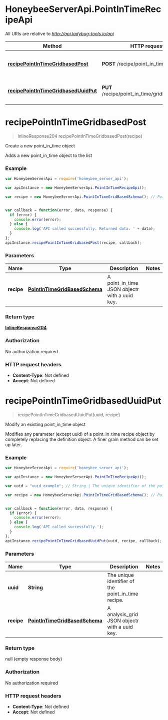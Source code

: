 # HoneybeeServerApi.PointInTimeRecipeApi

All URIs are relative to *http://api.ladybug-tools.io/api*

Method | HTTP request | Description
------------- | ------------- | -------------
[**recipePointInTimeGridbasedPost**](PointInTimeRecipeApi.md#recipePointInTimeGridbasedPost) | **POST** /recipe/point_in_time/gridbased | Create a new point_in_time object
[**recipePointInTimeGridbasedUuidPut**](PointInTimeRecipeApi.md#recipePointInTimeGridbasedUuidPut) | **PUT** /recipe/point_in_time/gridbased/{uuid} | Modify an existing point_in_time object


<a name="recipePointInTimeGridbasedPost"></a>
# **recipePointInTimeGridbasedPost**
> InlineResponse204 recipePointInTimeGridbasedPost(recipe)

Create a new point_in_time object

Adds a new point_in_time object to the list

### Example
```javascript
var HoneybeeServerApi = require('honeybee_server_api');

var apiInstance = new HoneybeeServerApi.PointInTimeRecipeApi();

var recipe = new HoneybeeServerApi.PointInTimeGridBasedSchema(); // PointInTimeGridBasedSchema | A point_in_time JSON objectr with a uuid key.


var callback = function(error, data, response) {
  if (error) {
    console.error(error);
  } else {
    console.log('API called successfully. Returned data: ' + data);
  }
};
apiInstance.recipePointInTimeGridbasedPost(recipe, callback);
```

### Parameters

Name | Type | Description  | Notes
------------- | ------------- | ------------- | -------------
 **recipe** | [**PointInTimeGridBasedSchema**](PointInTimeGridBasedSchema.md)| A point_in_time JSON objectr with a uuid key. | 

### Return type

[**InlineResponse204**](InlineResponse204.md)

### Authorization

No authorization required

### HTTP request headers

 - **Content-Type**: Not defined
 - **Accept**: Not defined

<a name="recipePointInTimeGridbasedUuidPut"></a>
# **recipePointInTimeGridbasedUuidPut**
> recipePointInTimeGridbasedUuidPut(uuid, recipe)

Modify an existing point_in_time object

Modifies any parameter (except uuid) of a point_in_time recipe object by completely replacing the definition object. A finer grain method can be set up later.

### Example
```javascript
var HoneybeeServerApi = require('honeybee_server_api');

var apiInstance = new HoneybeeServerApi.PointInTimeRecipeApi();

var uuid = "uuid_example"; // String | The unique identifier of the point_in_time recipe.

var recipe = new HoneybeeServerApi.PointInTimeGridBasedSchema(); // PointInTimeGridBasedSchema | A analysis_grid JSON objectr with a uuid key.


var callback = function(error, data, response) {
  if (error) {
    console.error(error);
  } else {
    console.log('API called successfully.');
  }
};
apiInstance.recipePointInTimeGridbasedUuidPut(uuid, recipe, callback);
```

### Parameters

Name | Type | Description  | Notes
------------- | ------------- | ------------- | -------------
 **uuid** | **String**| The unique identifier of the point_in_time recipe. | 
 **recipe** | [**PointInTimeGridBasedSchema**](PointInTimeGridBasedSchema.md)| A analysis_grid JSON objectr with a uuid key. | 

### Return type

null (empty response body)

### Authorization

No authorization required

### HTTP request headers

 - **Content-Type**: Not defined
 - **Accept**: Not defined

